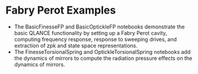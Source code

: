 # Fabry Perot Examples

* The BasicFinesseFP and BasicOptickleFP notebooks demonstrate the basic QLANCE functionality by setting up a Fabry Perot cavity, computing frequency response, response to sweeping drives, and extraction of zpk and state space representations.
* The FinesseTorsionalSpring and OptickleTorsionalSpring notebooks add the dynamics of mirrors to compute the radiation pressure effects on the dynamics of mirrors.
